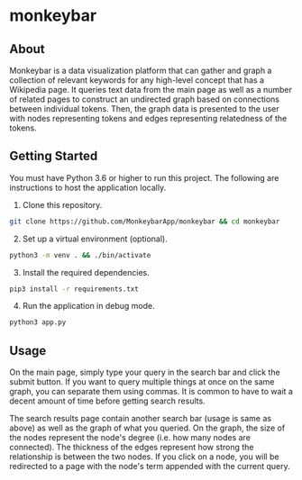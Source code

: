 # monkeybar

## About

Monkeybar is a data visualization platform that can gather and graph a collection of relevant keywords for any high-level concept that has a Wikipedia page. It queries text data from the main page as well as a number of related pages to construct an undirected graph based on connections between individual tokens. Then, the graph data is presented to the user with nodes representing tokens and edges representing relatedness of the tokens.

## Getting Started

You must have Python 3.6 or higher to run this project. The following are instructions to host the application locally.

1. Clone this repository.
```bash
git clone https://github.com/MonkeybarApp/monkeybar && cd monkeybar
```
2. Set up a virtual environment (optional).
```bash
python3 -m venv . && ./bin/activate
```
3. Install the required dependencies.
```bash
pip3 install -r requirements.txt
```
4. Run the application in debug mode.
```bash
python3 app.py
```

## Usage

On the main page, simply type your query in the search bar and click the submit button. If you want to query multiple things at once on the same graph, you can separate them using commas. It is common to have to wait a decent amount of time before getting search results.

The search results page contain another search bar (usage is same as above) as well as the graph of what you queried. On the graph, the size of the nodes represent the node's degree (i.e. how many nodes are connected). The thickness of the edges represent how strong the relationship is between the two nodes. If you click on a node, you will be redirected to a page with the node's term appended with the current query.
